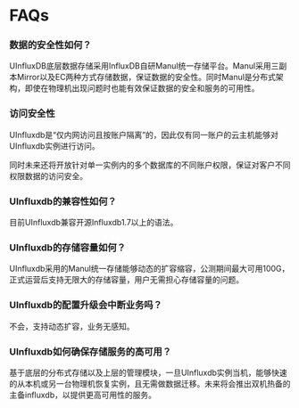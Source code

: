 # FAQs

### 数据的安全性如何？

UInfluxDB底层数据存储采用InfluxDB自研Manul统一存储平台。Manul采用三副本Mirror以及EC两种方式存储数据，保证数据的安全性。同时Manul是分布式架构，即使在物理机出现问题时也能有效保证数据的安全和服务的可用性。

### 访问安全性

UInfluxdb是“仅内网访问且按账户隔离”的，因此仅有同一账户的云主机能够对UInfluxdb实例进行访问。

同时未来还将开放针对单一实例内的多个数据库的不同账户权限，保证对客户不同权限数据的访问安全。

### UInfluxdb的兼容性如何？

目前UInfluxdb兼容开源Influxdb1.7以上的语法。

### UInfluxdb的存储容量如何？

UInfluxdb采用的Manul统一存储能够动态的扩容缩容，公测期间最大可用100G，正式运营后支持无限大的存储容量，用户无需担心存储容量的问题。

### UInfluxdb的配置升级会中断业务吗？

不会，支持动态扩容，业务无感知。

### UInfluxdb如何确保存储服务的高可用？

基于底层的分布式存储以及上层的管理模块，一旦UInfluxdb实例当机，能够快速的从本机或另一台物理机恢复实例，且无需做数据迁移。未来将会推出双机热备的主备influxdb，以提供更高可用性的服务。

